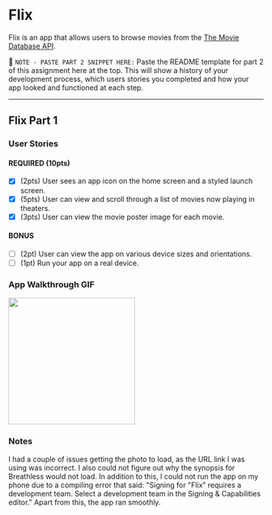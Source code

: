 # Flix

Flix is an app that allows users to browse movies from the [The Movie Database API](http://docs.themoviedb.apiary.io/#).

📝 `NOTE - PASTE PART 2 SNIPPET HERE:` Paste the README template for part 2 of this assignment here at the top. This will show a history of your development process, which users stories you completed and how your app looked and functioned at each step.

---

## Flix Part 1

### User Stories

#### REQUIRED (10pts)
- [x] (2pts) User sees an app icon on the home screen and a styled launch screen.
- [x] (5pts) User can view and scroll through a list of movies now playing in theaters.
- [x] (3pts) User can view the movie poster image for each movie.

#### BONUS
- [ ] (2pt) User can view the app on various device sizes and orientations.
- [ ] (1pt) Run your app on a real device.

### App Walkthrough GIF
<img src="https://submissions.us-east-1.linodeobjects.com/ios_university/xe1f2VlS.gif" width=250>

### Notes
I had a couple of issues getting the photo to load, as the URL link I was using was incorrect. I also could not figure out why the synopsis for Breathless would not load. In addition to this, I could not run the app on my phone due to a compiling error that said:
"Signing for "Flix" requires a development team. Select a development team in the Signing & Capabilities editor."
Apart from this, the app ran smoothly.
